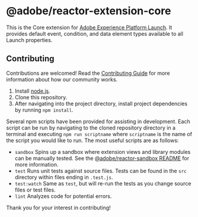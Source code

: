 # @adobe/reactor-extension-core

This is the Core extension for [Adobe Experience Platform Launch](https://www.adobe.com/experience-platform/launch.html). It provides default event, condition, and data element types available to all Launch properties.

## Contributing

Contributions are welcomed! Read the [Contributing Guide](CONTRIBUTING.md) for more information about how our community works.

1. Install [node.js](https://nodejs.org/).
1. Clone this repository.
1. After navigating into the project directory, install project dependencies by running `npm install`.

Several npm scripts have been provided for assisting in development. Each script can be run by navigating to the cloned repository directory in a terminal and executing `npm run scriptname` where `scriptname` is the name of the script you would like to run. The most useful scripts are as follows:

* `sandbox` Spins up a sandbox where extension views and library modules can be manually tested. See the [@adobe/reactor-sandbox README](https://github.com/Adobe-Marketing-Cloud/reactor-sandbox) for more information.
* `test` Runs unit tests against source files. Tests can be found in the `src` directory within files ending in `.test.js`.
* `test:watch` Same as `test`, but will re-run the tests as you change source files or test files.
* `lint` Analyzes code for potential errors.

Thank you for your interest in contributing!

